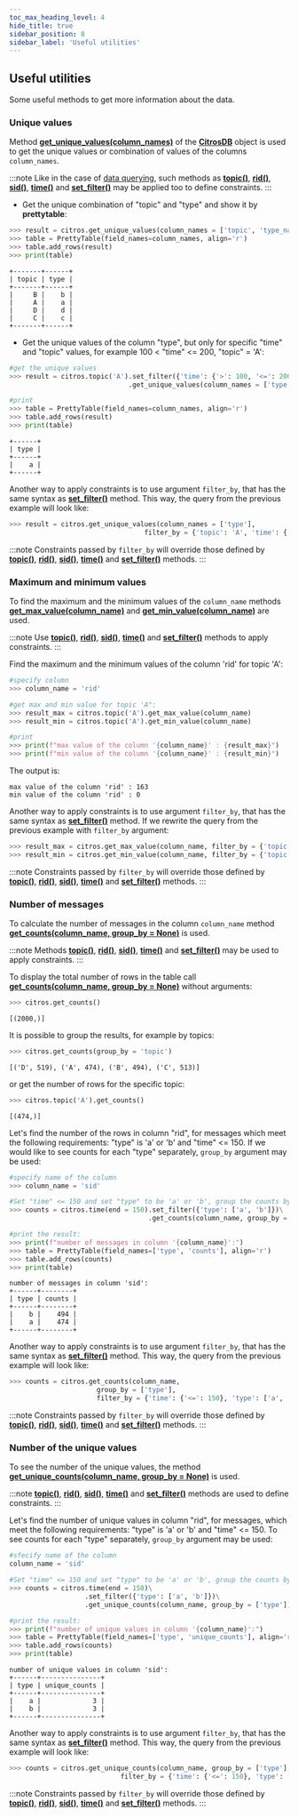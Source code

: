 ```yaml
---
toc_max_heading_level: 4
hide_title: true
sidebar_position: 8
sidebar_label: 'Useful utilities'
---
```


## Useful utilities

Some useful methods to get more information about the data.

### Unique values

Method [**get_unique_values(column_names)**](../documentation/data_access/citros_db.md#citros_data_analysis.data_access.citros_db.CitrosDB.get_unique_values) of the [**CitrosDB**](getting_started.md#connection-to-the-database) object is used to get the unique values or combination of values of the columns `column_names`.

:::note
Like in the case of [data querying](query_data.md#query-data), such methods as [**topic()**](../documentation/data_access/citros_db.md#citros_data_analysis.data_access.citros_db.CitrosDB.topic), [**rid()**](query_data.md#rid-constraints), [**sid()**](query_data.md#sid-constraints), [**time()**](query_data.md#time-constraints) and [**set_filter()**](query_data.md#json-data-constraints) may be applied too to define constraints.
:::

- Get the unique combination of "topic" and "type" and show it by **prettytable**:

```python
>>> result = citros.get_unique_values(column_names = ['topic', 'type_name'])
>>> table = PrettyTable(field_names=column_names, align='r')
>>> table.add_rows(result)
>>> print(table)
```

```text
+-------+------+
| topic | type |
+-------+------+
|     B |    b |
|     A |    a |
|     D |    d |
|     C |    c |
+-------+------+
```

- Get the unique values of the column "type", but only for specific "time" and "topic" values, for example 100 < "time" <= 200, "topic" = 'A':

```python
#get the unique values
>>> result = citros.topic('A').set_filter({'time': {'>': 100, '<=': 200}})\
                              .get_unique_values(column_names = ['type'])

#print
>>> table = PrettyTable(field_names=column_names, align='r')
>>> table.add_rows(result)
>>> print(table)
```

```text
+------+
| type |
+------+
|    a |
+------+
```

Another way to apply constraints is to use argument `filter_by`, that has the same syntax as [**set_filter()**](query_data.md#json-data-constraints) method. This way, the query from the previous example will look like:

```python
>>> result = citros.get_unique_values(column_names = ['type'], 
                                  filter_by = {'topic': 'A', 'time': {'>': 100, '<=': 200}})
```
:::note
Constraints passed by `filter_by` will override those defined by [**topic()**](../documentation/data_access/citros_db.md#citros_data_analysis.data_access.citros_db.CitrosDB.topic), [**rid()**](query_data.md#rid-constraints), [**sid()**](query_data.md#sid-constraints), [**time()**](query_data.md#time-constraints) and [**set_filter()**](query_data.md#json-data-constraints) methods.
:::

### Maximum and minimum values

To find the maximum and the minimum values of the `column_name` methods [**get_max_value(column_name)**](../documentation/data_access/citros_db.md#citros_data_analysis.data_access.citros_db.CitrosDB.get_max_value) and [**get_min_value(column_name)**](../documentation/data_access/citros_db.md#citros_data_analysis.data_access.citros_db.CitrosDB.get_min_value) are used.

:::note
Use [**topic()**](../documentation/data_access/citros_db.md#citros_data_analysis.data_access.citros_db.CitrosDB.topic), [**rid()**](query_data.md#rid-constraints), [**sid()**](query_data.md#sid-constraints), [**time()**](query_data.md#time-constraints) and [**set_filter()**](query_data.md#json-data-constraints) methods to apply constraints.
:::

Find the maximum and the minimum values of the column 'rid' for topic 'A':

```python
#specify column
>>> column_name = 'rid'

#get max and min value for topic 'A":
>>> result_max = citros.topic('A').get_max_value(column_name)
>>> result_min = citros.topic('A').get_min_value(column_name)

#print
>>> print(f"max value of the column '{column_name}' : {result_max}")
>>> print(f"min value of the column '{column_name}' : {result_min}")
```
The output is:
```text
max value of the column 'rid' : 163
min value of the column 'rid' : 0
```

Another way to apply constraints is to use argument `filter_by`, that has the same syntax as [**set_filter()**](query_data.md#json-data-constraints) method. If we rewrite the query from the previous example with `filter_by` argument:

```python
>>> result_max = citros.get_max_value(column_name, filter_by = {'topic': 'A'})
>>> result_min = citros.get_min_value(column_name, filter_by = {'topic': 'A'})
```

:::note
Constraints passed by `filter_by` will override those defined by [**topic()**](../documentation/data_access/citros_db.md#citros_data_analysis.data_access.citros_db.CitrosDB.topic), [**rid()**](query_data.md#rid-constraints), [**sid()**](query_data.md#sid-constraints), [**time()**](query_data.md#time-constraints) and [**set_filter()**](query_data.md#json-data-constraints) methods.
:::

### Number of messages

To calculate the number of messages in the column `column_name` method [**get_counts(column_name, group_by = None)**](../documentation/data_access/citros_db.md#citros_data_analysis.data_access.citros_db.CitrosDB.get_counts) is used.

:::note
Methods [**topic()**](../documentation/data_access/citros_db.md#citros_data_analysis.data_access.citros_db.CitrosDB.topic), [**rid()**](query_data.md#rid-constraints), [**sid()**](query_data.md#sid-constraints), [**time()**](query_data.md#time-constraints) and [**set_filter()**](query_data.md#json-data-constraints) may be used to apply constraints.
:::

To display the total number of rows in the table call [**get_counts(column_name, group_by = None)**](../documentation/data_access/citros_db.md#citros_data_analysis.data_access.citros_db.CitrosDB.get_counts) without arguments: 

```python
>>> citros.get_counts()
```
```text
[(2000,)]
```
It is possible to group the results, for example by topics:
```python
>>> citros.get_counts(group_by = 'topic')
```
```text
[('D', 519), ('A', 474), ('B', 494), ('C', 513)]
```
or get the number of rows for the specific topic:
```python
>>> citros.topic('A').get_counts()
```
```text
[(474,)]
```

Let's find the number of the rows in column "rid", for messages which meet the following requirements: "type" is 'a' or 'b' and "time" <= 150. If we would like to see counts for each "type" separately, `group_by` argument may be used:

```python
#specify name of the column
>>> column_name = 'sid'

#Set "time" <= 150 and set "type" to be 'a' or 'b', group the counts by 'type':
>>> counts = citros.time(end = 150).set_filter({'type': ['a', 'b']})\
                                   .get_counts(column_name, group_by = ['type'])

#print the result:
>>> print(f"number of messages in column '{column_name}':")
>>> table = PrettyTable(field_names=['type', 'counts'], align='r')
>>> table.add_rows(counts)
>>> print(table)
```

```text
number of messages in column 'sid':
+------+--------+
| type | counts |
+------+--------+
|    b |    494 |
|    a |    474 |
+------+--------+
```

Another way to apply constraints is to use argument `filter_by`, that has the same syntax as [**set_filter()**](query_data.md#json-data-constraints) method. This way, the query from the previous example will look like:

```python
>>> counts = citros.get_counts(column_name, 
                      group_by = ['type'],
                      filter_by = {'time': {'<=': 150}, 'type': ['a', 'b']})
```

:::note
Constraints passed by `filter_by` will override those defined by [**topic()**](../documentation/data_access/citros_db.md#citros_data_analysis.data_access.citros_db.CitrosDB.topic), [**rid()**](query_data.md#rid-constraints), [**sid()**](query_data.md#sid-constraints), [**time()**](query_data.md#time-constraints) and [**set_filter()**](query_data.md#json-data-constraints) methods.
:::

### Number of the unique values

To see the number of the unique values, the method [**get_unique_counts(column_name, group_by = None)**](../documentation/data_access/citros_db.md#citros_data_analysis.data_access.citros_db.CitrosDB.get_unique_counts) is used.

:::note
[**topic()**](../documentation/data_access/citros_db.md#citros_data_analysis.data_access.citros_db.CitrosDB.topic), [**rid()**](query_data.md#rid-constraints), [**sid()**](query_data.md#sid-constraints), [**time()**](query_data.md#time-constraints) and [**set_filter()**](query_data.md#json-data-constraints) methods are used to define constraints.
:::

Let's find the number of unique values in column "rid", for messages, which meet the following requirements: "type" is 'a' or 'b' and "time" <= 150. To see counts for each "type" separately, `group_by` argument may be used:

```python
#sfecify name of the column
column_name = 'sid'

#Set "time" <= 150 and set "type" to be 'a' or 'b', group the counts by 'type':
>>> counts = citros.time(end = 150)\
                   .set_filter({'type': ['a', 'b']})\
                   .get_unique_counts(column_name, group_by = ['type'])

#print the result:
>>> print(f"number of unique values in column '{column_name}':")
>>> table = PrettyTable(field_names=['type', 'unique_counts'], align='r')
>>> table.add_rows(counts)
>>> print(table)
```

```text
number of unique values in column 'sid':
+------+---------------+
| type | unique_counts |
+------+---------------+
|    a |             3 |
|    b |             3 |
+------+---------------+
```

Another way to apply constraints is to use argument `filter_by`, that has the same syntax as [**set_filter()**](query_data.md#json-data-constraints) method. This way, the query from the previous example will look like:

```python
>>> counts = citros.get_unique_counts(column_name, group_by = ['type'], 
                            filter_by = {'time': {'<=': 150}, 'type': ['a', 'b']})
```

:::note
Constraints passed by `filter_by` will override those defined by [**topic()**](../documentation/data_access/citros_db.md#citros_data_analysis.data_access.citros_db.CitrosDB.topic), [**rid()**](query_data.md#rid-constraints), [**sid()**](query_data.md#sid-constraints), [**time()**](query_data.md#time-constraints) and [**set_filter()**](query_data.md#json-data-constraints) methods.
:::